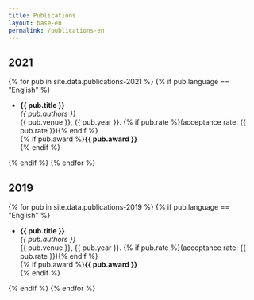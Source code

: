 ```yaml
---
title: Publications
layout: base-en
permalink: /publications-en
---
```


## 2021
{% for pub in site.data.publications-2021 %}
  {% if pub.language == "English" %}
  <ul><li><b>{{ pub.title }}</b><br />
  <em>{{ pub.authors }}</em><br />
  {{ pub.venue }}, {{ pub.year }}. {% if pub.rate %}(acceptance rate: {{ pub.rate }}){% endif %}<br />
  {% if pub.award %}<font class="award"><b>{{ pub.award }}</b></font><br />{% endif %}
  </li></ul>
  {% endif %}
{% endfor %}

## 2019
{% for pub in site.data.publications-2019 %}
  {% if pub.language == "English" %}
  <ul><li><b>{{ pub.title }}</b><br />
  <em>{{ pub.authors }}</em><br />
  {{ pub.venue }}, {{ pub.year }}. {% if pub.rate %}(acceptance rate: {{ pub.rate }}){% endif %}<br />
  {% if pub.award %}<font class="award"><b>{{ pub.award }}</b></font><br />{% endif %}
  </li></ul>
  {% endif %}
{% endfor %}
